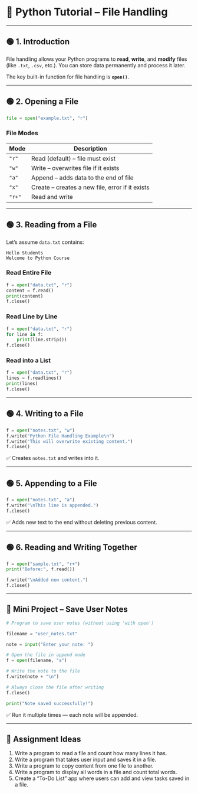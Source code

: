 # 📂 **Python Tutorial – File Handling**

---

## 🟢 **1. Introduction**

File handling allows your Python programs to **read**, **write**, and **modify** files (like `.txt`, `.csv`, etc.).
You can store data permanently and process it later.

The key built-in function for file handling is **`open()`**.

---

## 🟢 **2. Opening a File**

```python
file = open("example.txt", "r")
```

### **File Modes**

| Mode   | Description                                     |
| ------ | ----------------------------------------------- |
| `"r"`  | Read (default) – file must exist                |
| `"w"`  | Write – overwrites file if it exists            |
| `"a"`  | Append – adds data to the end of file           |
| `"x"`  | Create – creates a new file, error if it exists |
| `"r+"` | Read and write                                  |

---

## 🟢 **3. Reading from a File**

Let’s assume `data.txt` contains:

```
Hello Students
Welcome to Python Course
```

### **Read Entire File**

```python
f = open("data.txt", "r")
content = f.read()
print(content)
f.close()
```

### **Read Line by Line**

```python
f = open("data.txt", "r")
for line in f:
    print(line.strip())
f.close()
```

### **Read into a List**

```python
f = open("data.txt", "r")
lines = f.readlines()
print(lines)
f.close()
```

---

## 🟢 **4. Writing to a File**

```python
f = open("notes.txt", "w")
f.write("Python File Handling Example\n")
f.write("This will overwrite existing content.")
f.close()
```

✅ Creates `notes.txt` and writes into it.

---

## 🟢 **5. Appending to a File**

```python
f = open("notes.txt", "a")
f.write("\nThis line is appended.")
f.close()
```

✅ Adds new text to the end without deleting previous content.

---

## 🟢 **6. Reading and Writing Together**

```python
f = open("sample.txt", "r+")
print("Before:", f.read())

f.write("\nAdded new content.")
f.close()
```

---


## 🧩 **Mini Project – Save User Notes**

```python
# Program to save user notes (without using 'with open')

filename = "user_notes.txt"

note = input("Enter your note: ")

# Open the file in append mode
f = open(filename, "a")

# Write the note to the file
f.write(note + "\n")

# Always close the file after writing
f.close()

print("Note saved successfully!")

```

✅ Run it multiple times — each note will be appended.

---

## 🧠 **Assignment Ideas**

1. Write a program to read a file and count how many lines it has.
2. Write a program that takes user input and saves it in a file.
3. Write a program to copy content from one file to another.
4. Write a program to display all words in a file and count total words.
5. Create a “To-Do List” app where users can add and view tasks saved in a file.
